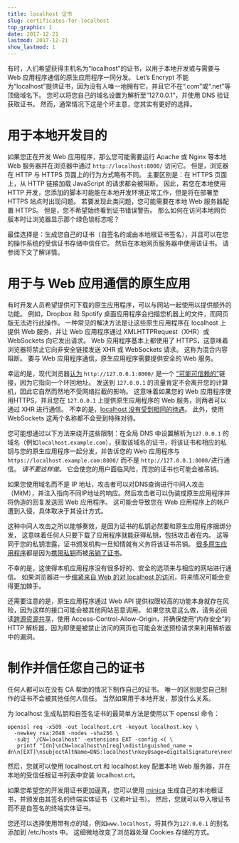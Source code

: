 ```yaml
---
title: localhost 证书
slug: certificates-for-localhost
top_graphic: 1
date: 2017-12-21
lastmod: 2017-12-21
show_lastmod: 1
---
```



有时，人们希望获得主机名为“localhost”的证书，以用于本地开发或与需要与 Web 应用程序通信的原生应用程序一同分发。 Let’s Encrypt 不能为“localhost”提供证书，因为没有人唯一地拥有它，并且它不在“.com”或“.net”等顶级域名下。 您可以将您自己的域名设置为解析至“127.0.0.1”，并使用 DNS 验证获取证书。 然而，通常情况下这是个坏主意，您其实有更好的选择。

# 用于本地开发目的

如果您正在开发 Web 应用程序，那么您可能需要运行 Apache 或 Nginx 等本地 Web 服务器并在浏览器中通过 `http://localhost:8000/` 访问它。 但是，浏览器在 HTTP 与 HTTPS 页面上的行为方式略有不同。 主要区别是：在 HTTPS 页面上，从 HTTP 链接加载 JavaScript 的请求都会被阻断。 因此，若您在本地使用 HTTP 开发，您添加的脚本可能能在本地开发环境正常工作，但是将在部署至 HTTPS 站点时出现问题。 若要发现此类问题，您可能需要在本地 Web 服务器配置 HTTPS。 但是，您不希望始终看到证书错误警告。 那么如何在访问本地网页版本时让浏览器显示那个绿色锁标志呢？

最佳选择是：生成您自己的证书（自签名的或由本地根证书签名），并且可以在您的操作系统的受信证书存储中信任它。 然后在本地网页服务器中使用该证书。 请参阅下文了解详情。

# 用于与 Web 应用通信的原生应用

有时开发人员希望提供可下载的原生应用程序，可以与网站一起使用以提供额外的功能。 例如，Dropbox 和 Spotify 桌面应用程序会扫描您机器上的文件，而网页版无法进行此操作。 一种常见的解决方法是让这些原生应用程序在 localhost 上提供 Web 服务，并让 Web 应用程序通过 XMLHTTPRequest（XHR）或 WebSockets 向它发出请求。 Web 应用程序基本上都使用了 HTTPS，这意味着浏览器将禁止它向非安全链接发送 XHR 或 WebSockets 请求。 这称为混合内容阻断。 要与 Web 应用程序通信，原生应用程序需要提供安全的 Web 服务。

幸运的是，现代浏览器[认为][mcb-localhost] `http://127.0.0.1:8000/` 是一个 [“可能可信赖的”][secure-contexts]链接，因为它指向一个环回地址。 发送到 `127.0.0.1` 的流量肯定不会离开您的计算机，因此它自然而然地不受网络拦截的影响。 这意味着如果您的 Web 应用程序使用HTTPS，并且您在 `127.0.0.1` 上提供原生应用程序的 Web 服务，则两者可以通过 XHR 进行通信。 不幸的是，[localhost 没有受到相同的待遇][let-localhost]。 此外，使用 WebSockets 这两个名称都不会受到特殊对待。

您可能想通过以下方法来绕开这些限制：在全局 DNS 中设置解析为`127.0.0.1` 的域名（例如`localhost.example.com`），获取该域名的证书，将该证书和相应的私钥与您的原生应用程序一起分发，并告诉您的 Web 应用程序与 `https://localhost.example.com:8000/` 而不是 `http://127.0.0.1:8000/`进行通信。 *请不要这样做。* 它会使您的用户面临风险，而您的证书也可能会被吊销。

如果您使用域名而不是 IP 地址，攻击者可以对DNS查询进行中间人攻击（MitM），并注入指向不同IP地址的响应。然后攻击者可以伪装成原生应用程序并将伪造的回复发送回 Web 应用程序。 这可能会导致您在 Web 应用程序上的帐户遭到入侵，具体取决于其设计方式。

这种中间人攻击之所以能够奏效，是因为证书的私钥必然要和原生应用程序捆绑分发， 这意味着任何人只要下载了应用程序就能获得私钥，包括攻击者在内。 这等同于您的私钥泄露，证书颁发机构一旦知情就有义务将该证书吊销。 [很多原生应用程序][mdsp1]都是因为[携带私钥][mdsp3]而被[吊销了证书][mdsp2]。

不幸的是，这使得本机应用程序没有很多好的、安全的选项来与相应的网站进行通信。 如果浏览器进一步[缩紧来自 Web 的对 localhost 的访问][tighten-access]，将来情况可能会变得更加棘手。

还需要注意的是，原生应用程序通过 Web API 提供权限较高的功能本身就存在风险，因为这样的接口可能会被其他网站恶意调用。 如果您执意这么做，请务必阅读[跨源资源共享][cors]，使用 Access-Control-Allow-Origin，并确保使用“内存安全”的 HTTP 解析器，因为即使是被禁止访问的网页也可能会发送预检请求来利用解析器中的漏洞。

# 制作并信任您自己的证书

任何人都可以在没有 CA 帮助的情况下制作自己的证书。 唯一的区别是您自己制作的证书不会被其他任何人信任。 当然如果用于本地开发，那没什么关系。

为 localhost 生成私钥和自签名证书的最简单方法是使用以下 openssl 命令：

    openssl req -x509 -out localhost.crt -keyout localhost.key \
      -newkey rsa:2048 -nodes -sha256 \
      -subj '/CN=localhost' -extensions EXT -config <( \
       printf "[dn]\nCN=localhost\n[req]\ndistinguished_name = dn\n[EXT]\nsubjectAltName=DNS:localhost\nkeyUsage=digitalSignature\nextendedKeyUsage=serverAuth")

然后，您就可以使用 localhost.crt 和 localhost.key 配置本地 Web 服务器，并在本地的受信任根证书列表中安装 localhost.crt。

如果您希望您的开发用证书更加逼真，您可以使用 [minica][minica] 生成自己的本地根证书，并颁发由其签名的终端实体证书（又称叶证书）。 然后，您就可以导入根证书而不是自签名的终端实体证书。

您还可以选择使用带有点的域，例如`www.localhost`，将其作为`127.0.0.1` 的别名添加到 /etc/hosts 中。 这细微地改变了浏览器处理 Cookies 存储的方式。

[mcb-localhost]: https://bugs.chromium.org/p/chromium/issues/detail?id=607878
[secure-contexts]: https://www.w3.org/TR/secure-contexts/#is-origin-trustworthy
[let-localhost]: https://tools.ietf.org/html/draft-ietf-dnsop-let-localhost-be-localhost-02
[mdsp1]: https://groups.google.com/d/msg/mozilla.dev.security.policy/eV89JXcsBC0/wsj5zpbbAQAJ
[mdsp2]: https://groups.google.com/d/msg/mozilla.dev.security.policy/T6emeoE-lCU/-k-A2dEdAQAJ
[mdsp3]: https://groups.google.com/d/msg/mozilla.dev.security.policy/pk039T_wPrI/tGnFDFTnCQAJ
[tighten-access]: https://bugs.chromium.org/p/chromium/issues/detail?id=378566
[minica]: https://github.com/jsha/minica
[cors]: https://developer.mozilla.org/en-US/docs/Web/HTTP/CORS
